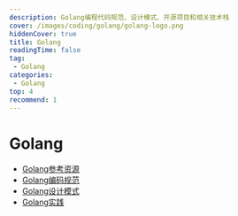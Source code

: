 ```yaml
---
description: Golang编程代码规范、设计模式、开源项目和相关技术栈
cover: /images/coding/golang/golang-logo.png
hiddenCover: true 
title: Golang
readingTime: false
tag:
 - Golang
categories:
 - Golang
top: 4
recommend: 1
---
```


# Golang

* [Golang参考资源](./reference.md)
* [Golang编码规范](./standards.md)
* [Golang设计模式](./design-patterns.md)
* [Golang实践](./practice.md)

